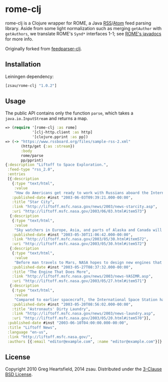 # rome-clj

rome-clj is a Clojure wrapper for ROME, a Java [RSS](https://en.wikipedia.org/wiki/RSS)/[Atom](https://en.wikipedia.org/wiki/Atom_(Web_standard)) feed parsing library. Aside from some light normalization such as merging `getAuthor` with `getAuthors`, we translate ROME's `Synd*` interfaces 1-1; see [ROME's javadocs](https://javadoc.io/static/com.rometools/rome/1.15.0/com/rometools/rome/feed/synd/package-summary.html) for more info.

Originally forked from [feedparser-clj](https://github.com/scsibug/feedparser-clj).

## Installation

Leiningen dependency:

```clojure
[zsau/rome-clj "1.0.2"]
```

## Usage

The public API contains only the function `parse`, which takes a `java.io.InputStream` and returns a map.

```clojure
=> (require '[rome-clj :as rome]
            '[clj-http.client :as http]
            '[clojure.pprint :as pp])
=> (-> "https://www.rssboard.org/files/sample-rss-2.xml"
       (http/get {:as :stream})
       :body
       rome/parse
       pp/pprint)
{:description "Liftoff to Space Exploration.",
 :feed-type "rss_2.0",
 :entries
 [{:description
   {:type "text/html",
    :value
    "How do Americans get ready to work with Russians aboard the International Space Station? They take a crash course in culture, language and protocol at Russia's <a href=\"http://howe.iki.rssi.ru/GCTC/gctc_e.htm\">Star City</a>."},
   :published-date #inst "2003-06-03T09:39:21.000-00:00",
   :title "Star City",
   :link "http://liftoff.msfc.nasa.gov/news/2003/news-starcity.asp",
   :uri "http://liftoff.msfc.nasa.gov/2003/06/03.html#item573"}
  {:description
   {:type "text/html",
    :value
    "Sky watchers in Europe, Asia, and parts of Alaska and Canada will experience a <a href=\"http://science.nasa.gov/headlines/y2003/30may_solareclipse.htm\">partial eclipse of the Sun</a> on Saturday, May 31st."},
   :published-date #inst "2003-05-30T11:06:42.000-00:00",
   :link "http://liftoff.msfc.nasa.gov/2003/05/30.html#item572",
   :uri "http://liftoff.msfc.nasa.gov/2003/05/30.html#item572"}
  {:description
   {:type "text/html",
    :value
    "Before man travels to Mars, NASA hopes to design new engines that will let us fly through the Solar System more quickly.  The proposed VASIMR engine would do that."},
   :published-date #inst "2003-05-27T08:37:32.000-00:00",
   :title "The Engine That Does More",
   :link "http://liftoff.msfc.nasa.gov/news/2003/news-VASIMR.asp",
   :uri "http://liftoff.msfc.nasa.gov/2003/05/27.html#item571"}
  {:description
   {:type "text/html",
    :value
    "Compared to earlier spacecraft, the International Space Station has many luxuries, but laundry facilities are not one of them.  Instead, astronauts have other options."},
   :published-date #inst "2003-05-20T08:56:02.000-00:00",
   :title "Astronauts' Dirty Laundry",
   :link "http://liftoff.msfc.nasa.gov/news/2003/news-laundry.asp",
   :uri "http://liftoff.msfc.nasa.gov/2003/05/20.html#item570"}],
 :published-date #inst "2003-06-10T04:00:00.000-00:00",
 :title "Liftoff News",
 :language "en-us",
 :link "http://liftoff.msfc.nasa.gov/",
 :authors [{:email "editor@example.com", :name "editor@example.com"}]}
```

License
-------

Copyright 2010 Greg Heartsfield, 2014 zsau. Distributed under the [3-Clause BSD License](LICENSE).
